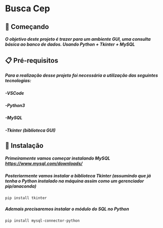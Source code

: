 # Busca Cep
## 🚀 Começando
##### O objetivo deste projeto é trazer para um ambiente GUI, uma consulta básica ao banco de dados. Usando Python + Tkinter + MySQL 
## 📋 Pré-requisitos
##### Para a realização desse projeto foi necessária a utilização das seguintes tecnologias: </br>
##### -VSCode </br>
##### -Python3
##### -MySQL</br>
##### -Tkinter (biblioteca GUI)

## 🔧 Instalação
##### Primeiramente vamos começar instalando MySQL https://www.mysql.com/downloads/ </br>
##### Posteriormente vamos instalar a biblioteca Tkinter (assumindo que já tenha o Python instalado na máquina assim como um gerenciador pip/anaconda) </br>
```
pip install tkinter
```
##### Ademais precisaremos instalar o módulo do SQL no Python
```
pip install mysql-connector-python
```


